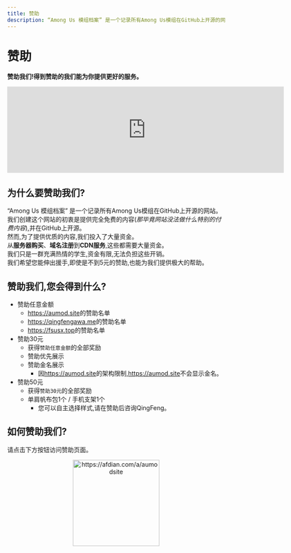 ```yaml
---
title: 赞助
description: “Among Us 模组档案” 是一个记录所有Among Us模组在GitHub上开源的网站。我们创建这个网站的初衷是提供完全免费的内容,并在GitHub上开源。然而,为了提供优质的内容,我们投入了大量资金。从服务器购买、域名注册到CDN服务,这些都需要大量资金。我们只是一群充满热情的学生,资金有限,无法负担这些开销。我们希望您能伸出援手,即使是不到5元的赞助,也能为我们提供极大的帮助。
---
```

# 赞助
**赞助我们!得到赞助的我们能为你提供更好的服务。**

<iframe src="https://afdian.com/leaflet?slug=aumodsite" width="640" scrolling="no" height="200" frameborder="0"></iframe>

<script setup>
import { VPTeamMembers } from 'vitepress/theme'

const members = [
  {
    avatar: '/Image/Slok7565.png',
    name: 'Slok7565',
    title: '赞助了QingFeng 100元',
  },
  {
    avatar: 'https://pic1.afdiancdn.com/default/avatar/avatar-purple.png',
    name: '爱发电用户_29fa4',
    title: '赞助了QingFeng 5元',
  }
]
</script>

<VPTeamMembers size="small" :members="members" />

## 为什么要赞助我们?
“Among Us 模组档案” 是一个记录所有Among Us模组在GitHub上开源的网站。<br>
我们创建这个网站的初衷是提供完全免费的内容(*那毕竟网站没法做什么特别的付费内容*),并在GitHub上开源。<br>
然而,为了提供优质的内容,我们投入了大量资金。<br>
从**服务器购买**、**域名注册**到**CDN服务**,这些都需要大量资金。<br>
我们只是一群充满热情的学生,资金有限,无法负担这些开销。<br>
我们希望您能伸出援手,即使是不到5元的赞助,也能为我们提供极大的帮助。
## 赞助我们,您会得到什么?
- 赞助任意金额
  - <https://aumod.site>的赞助名单
  - <https://qingfengawa.me>的赞助名单
  - <https://fsusx.top>的赞助名单
- 赞助30元
  - 获得`赞助任意金额`的全部奖励
  - 赞助优先展示
  - 赞助金名展示
    - 因<https://aumod.site>的架构限制,<https://aumod.site>不会显示金名。
- 赞助50元
  - 获得`赞助30元`的全部奖励
  - 单肩帆布包1个 / 手机支架1个
    - 您可以自主选择样式,请在赞助后咨询QingFeng。
## 如何赞助我们?
请点击下方按钮访问赞助页面。

<div align="center">
<a href="https://afdian.com/a/aumodsite" target="_blank"><img width="200" src="https://pic1.afdiancdn.com/static/img/welcome/button-sponsorme.png" alt="https://afdian.com/a/aumodsite"></a>
</div>